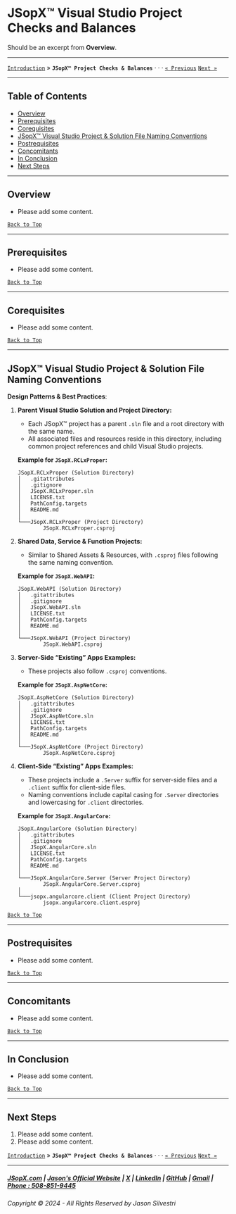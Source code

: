 # JSopX™ Visual Studio Project Checks and Balances

Should be an excerpt from **Overview**. 

---

[`Introduction`](./Introduction.md) » **`JSopX™ Project Checks & Balances`**  · · · [`« Previous`](./JSopxProjectsFamilies.md) [`Next »`](./Introduction.md)

---

## Table of Contents

- [Overview](#overview)
- [Prerequisites](#prerequisites)
- [Corequisites](#corequisites)
- [JSopX™ Visual Studio Project & Solution File Naming Conventions](#jsopx-visual-studio-project--solution-file-naming-conventions)
- [Postrequisites](#postrequisites) 
- [Concomitants](#concomitants)
- [In Conclusion](#in-conclusion)
- [Next Steps](#next-steps)


---

## **Overview**  

- Please add some content. 


[`Back to Top`](#table-of-contents)

---

## **Prerequisites**  
- Please add some content. 

[`Back to Top`](#table-of-contents)

---

## **Corequisites**  

- Please add some content. 
 
[`Back to Top`](#table-of-contents)

---

## **JSopX™ Visual Studio Project & Solution File Naming Conventions**  

**Design Patterns & Best Practices**:  

1. **Parent Visual Studio Solution and Project Directory:**  
   - Each JSopX™ project has a parent `.sln` file and a root directory with the same name.  
   - All associated files and resources reside in this directory, including common project references and child Visual Studio projects.  
    
    **Example for `JSopX.RCLxProper`:**  
    ```
    JSopX.RCLxProper (Solution Directory)
    │   .gitattributes
    │   .gitignore
    │   JSopX.RCLxProper.sln
    │   LICENSE.txt
    │   PathConfig.targets
    │   README.md
    │
    └───JSopX.RCLxProper (Project Directory)
            JSopX.RCLxProper.csproj
    ```  

2. **Shared Data, Service & Function Projects:**  
   - Similar to Shared Assets & Resources, with `.csproj` files following the same naming convention.  
    
    **Example for `JSopX.WebAPI`:**  
    ```
    JSopX.WebAPI (Solution Directory)
    │   .gitattributes
    │   .gitignore
    │   JSopX.WebAPI.sln
    │   LICENSE.txt
    │   PathConfig.targets
    │   README.md
    │
    └───JSopX.WebAPI (Project Directory)
            JSopX.WebAPI.csproj
    ```  

3. **Server-Side “Existing” Apps Examples:**  
   - These projects also follow `.csproj` conventions.  
    
    **Example for `JSopX.AspNetCore`:**  
    ```
    JSopX.AspNetCore (Solution Directory)
    │   .gitattributes
    │   .gitignore
    │   JSopX.AspNetCore.sln
    │   LICENSE.txt
    │   PathConfig.targets
    │   README.md
    │
    └───JSopX.AspNetCore (Project Directory)
            JSopX.AspNetCore.csproj
    ```  

4. **Client-Side “Existing” Apps Examples:**  
   - These projects include a `.Server` suffix for server-side files and a `.client` suffix for client-side files.  
   - Naming conventions include capital casing for `.Server` directories and lowercasing for `.client` directories.  
    
    **Example for `JSopX.AngularCore`:**  
    ```
    JSopX.AngularCore (Solution Directory)
    │   .gitattributes
    │   .gitignore
    │   JSopX.AngularCore.sln
    │   LICENSE.txt
    │   PathConfig.targets
    │   README.md
    │
    └───JSopX.AngularCore.Server (Server Project Directory)
            JSopX.AngularCore.Server.csproj
    │
    └───jsopx.angularcore.client (Client Project Directory)
            jsopx.angularcore.client.esproj
    ```  


[`Back to Top`](#table-of-contents) 

---

## **Postrequisites**  

- Please add some content. 

[`Back to Top`](#table-of-contents) 

---

## **Concomitants**  

- Please add some content. 

[`Back to Top`](#table-of-contents) 

---

## **In Conclusion**  

- Please add some content. 

[`Back to Top`](#table-of-contents) 

---

## **Next Steps**  

1. Please add some content. 
2. Please add some content.



[`Introduction`](./Introduction.md) » **`JSopX™ Project Checks & Balances`**  · · · [`« Previous`](./JSopxProjectsFamilies.md) [`Next »`](./Introduction.md)

---

##### [JSopX.com](https://www.jsopx.com/) | [Jason's Official Website](https://www.jsilvestri.com/) | [X](https://www.x.com/JasonSilvestri) | [LinkedIn](http://www.linkedin.com/in/JasonSilvestri) | [GitHub](https://github.com/JasonSilvestri) | [Gmail](mailto:therealjasonsilvestri@gmail.com) | [Phone : 508-851-9445](phoneto:508-851-9445)

###### Copyright © 2024 - All Rights Reserved by Jason Silvestri
